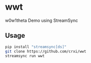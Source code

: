 # wwt
w0w1theta Demo using StreamSync

## Usage
```bash
pip install "streamsync[ds]"
git clone https://github.com/crxi/wwt
streamsync run wwt
```

